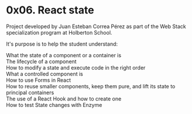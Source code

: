 # 0x06. React state

Project developed by Juan Esteban Correa Pérez as part of the Web Stack specialization program at Holberton School.

It's purpose is to help the student understand:

What the state of a component or a container is<br>
The lifecycle of a component<br>
How to modify a state and execute code in the right order<br>
What a controlled component is<br>
How to use Forms in React<br>
How to reuse smaller components, keep them pure, and lift its state to principal containers<br>
The use of a React Hook and how to create one<br>
How to test State changes with Enzyme<br>
